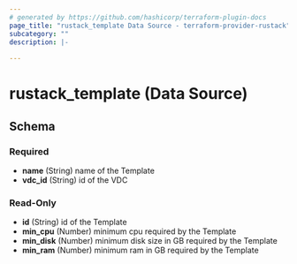 ```yaml
---
# generated by https://github.com/hashicorp/terraform-plugin-docs
page_title: "rustack_template Data Source - terraform-provider-rustack"
subcategory: ""
description: |-
  
---
```


# rustack_template (Data Source)





<!-- schema generated by tfplugindocs -->
## Schema

### Required

- **name** (String) name of the Template
- **vdc_id** (String) id of the VDC

### Read-Only

- **id** (String) id of the Template
- **min_cpu** (Number) minimum cpu required by the Template
- **min_disk** (Number) minimum disk size in GB required by the Template
- **min_ram** (Number) minimum ram in GB required by the Template


